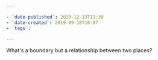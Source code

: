 ```yaml
---

- `date-published`: 2019-12-13T11:30
- `date-created`: 2019-09-18T10:07
- `tags`:

---
```


What's a boundary but a relationship between two places?